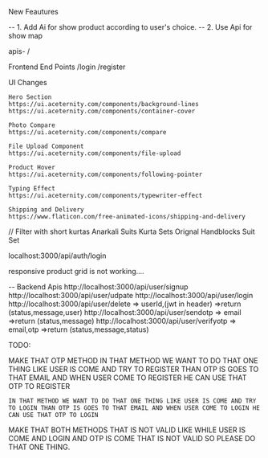 New Feautures

-- 1. Add Ai for show product according to user's choice.
-- 2. Use Api for show map

apis- /

Frontend End Points
/login
/register

UI Changes

    Hero Section
    https://ui.aceternity.com/components/background-lines
    https://ui.aceternity.com/components/container-cover

    Photo Compare
    https://ui.aceternity.com/components/compare

    File Upload Component
    https://ui.aceternity.com/components/file-upload

    Product Hover
    https://ui.aceternity.com/components/following-pointer

    Typing Effect
    https://ui.aceternity.com/components/typewriter-effect

    Shipping and Delivery
    https://www.flaticon.com/free-animated-icons/shipping-and-delivery

// Filter with
short kurtas
Anarkali Suits
Kurta Sets
Orignal Handblocks Suit Set

localhost:3000/api/auth/login

responsive product grid is not working....

-- Backend Apis
http://localhost:3000/api/user/signup
http://localhost:3000/api/user/udpate
http://localhost:3000/api/user/login
http://localhost:3000/api/user/delete => userId,(jwt in header) =>return (status,message,user)
http://localhost:3000/api/user/sendotp => email =>return (status,message)
http://localhost:3000/api/user/verifyotp => email,otp =>return (status,message,status)

TODO:

MAKE THAT OTP METHOD
IN THAT METHOD WE WANT TO DO THAT ONE THING LIKE USER IS COME AND TRY TO REGISTER THAN OTP IS GOES TO THAT EMAIL AND WHEN USER COME TO REGISTER HE CAN USE THAT OTP TO REGISTER

    IN THAT METHOD WE WANT TO DO THAT ONE THING LIKE USER IS COME AND TRY TO LOGIN THAN OTP IS GOES TO THAT EMAIL AND WHEN USER COME TO LOGIN HE CAN USE THAT OTP TO LOGIN

MAKE THAT BOTH METHODS
THAT IS NOT VALID LIKE WHILE USER IS COME AND LOGIN AND OTP IS COME THAT IS NOT VALID SO PLEASE DO THAT ONE THING.